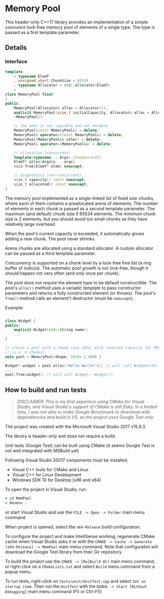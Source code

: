 # Memory Pool

This header-only C++17 library provides an implementation of
a simple concurent lock-free memory pool of elements of a single type.
The type is passed as a first template parameter.

## Details


### Interface

```cpp
template 
    < typename ElemT
    , unsigned short ChunkSize = 65534
    , typename Allocator = std::allocator<ElemT>
    >
class MemoryPool final
{
public:
    MemoryPool(Allocator& alloc = Allocator());
    explicit MemoryPool(size_t initialCapacity, Allocator& alloc = Allocator())
    ~MemoryPool()

    // the pool is not copyable and not movable
    MemoryPool(const MemoryPool&) = delete;
    MemoryPool& operator=(const MemoryPool&) = delete;
    MemoryPool(MemoryPool&& other) = delete;
    MemoryPool& operator=(MemoryPool&&) = delete;

    // allocation (concurrent)
    template<typename... Args> [[nodiscard]] 
    ElemT* alloc(Args&& ...args)
    void free(ElemT* elem) noexcept;

    // diagnostics (non-concurrent)
    size_t capacity() const noexcept;
    size_t allocated() const noexcept;
}

```

The memory pool implemented as a single-linked list of fixed size chunks,
where each of them contains a preallocated arena of elements.
The number of elements in each chunk is passed as a second template parameter.
The maximum (and default) chunk size if 65534 elements.
The minimum chunk size is 2 elements, but you should avoid too small chunks 
as they have relatively large overhead.

When the pool's current capacity is exceeded, it automatically grows adding 
a new chunk. The pool never shrinks.

Arena chunks are allocated using a standard allocator. 
A custom allocator can be passed as a third template parameter.

Concurrency is supported on a chunk level by a lock-free free list 
(a ring buffer of indices). 
The automatic pool growth is not lock-free, though it should happen 
not very often (and only once per chunk).

The pool does not require the element type to be default constructible.
The pool's `alloc()` method uses a variadic template to pass constructor parameters
and returns a fully constructed element (or throws).
The pool's `free()` method calls an element't destructor (must be `noexcept`).


Example:

```cpp

class Widget { 
public:
    explicit Widget(std::string name);
    ...
}

// create a pool with a chunk size 1024, with reserved capacity for 4096 elements
// (i.e. 4 chunks)
auto pool = MemoryPool<Shape, 1024> { 4096 }

Widget* widget = pool.alloc("Hello World!"s); // will call Widged(std::string)
...
pool.free(widget); // will call Widget::~Widget();

```


## How to build and run tests

>*DISCLAIMER: This is my first experince using CMake for Visual Studio,
and Visual Studio's support of CMake is still flaky. In a limited time,
I was not able to make Google Benchmark to download with dependencies 
and build in VS, so the project uses Google Test only.*

The project was created with the Microsoft Visual Studio 2017 v15.9.3.

The library is header-only and does not require a build.

Unit tests (Google Test) can be built using CMake 
(it seems Google Test is not well integrated with MSBuild yet)
 
Following Visual Studio 20017 components must be installed:

* Visual C++ tools for CMake and Linux
* Visual C++ for Linux Development
* Windows SDK 10 for Desktop [x86 and x64]

To open the project in Visual Studio, run:

```cmd
> cd MemPool
> devenv .
```

or start Visual Studio and use the `FILE -> Open -> Folder` main menu command.

When project is opened, select the `x64-Release` build configuration.

To configure the project and make InteliSense working, regenerate CMake 
cache when Visual Studio asks it or with the 
`CMAKE -> Cache -> Generate [x64-Release] -> MemPool` main menu command.
Note that configuraton will download the Google Test library from 
their Gir repository.

To build the project use the `CMAKE -> [Re]Build All` main menu command, 
or right-click on a `CMakeLists.txt` and select `Build` menu command from 
a popup menu.

To run tests, right-click on `tests/unit/UnitTest.cpp` and select 
`Set as startup item`. Then run the `UnitTest` with the 
`DEBUG -> Start [Without Debugging]` main menu command (F5 or Ctrl-F5)




